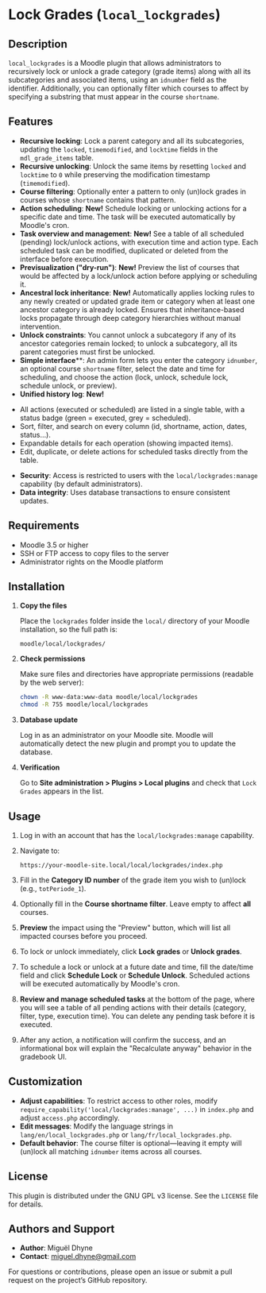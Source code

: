 # Lock Grades (`local_lockgrades`)

## Description

`local_lockgrades` is a Moodle plugin that allows administrators to recursively lock or unlock a grade category (grade items) along with all its subcategories and associated items, using an `idnumber` field as the identifier. Additionally, you can optionally filter which courses to affect by specifying a substring that must appear in the course `shortname`.

## Features

* **Recursive locking**: Lock a parent category and all its subcategories, updating the `locked`, `timemodified`, and `locktime` fields in the `mdl_grade_items` table.
* **Recursive unlocking**: Unlock the same items by resetting `locked` and `locktime` to `0` while preserving the modification timestamp (`timemodified`).
* **Course filtering**: Optionally enter a pattern to only (un)lock grades in courses whose `shortname` contains that pattern.
* **Action scheduling**: **New!** Schedule locking or unlocking actions for a specific date and time. The task will be executed automatically by Moodle's cron.
* **Task overview and management**: **New!** See a table of all scheduled (pending) lock/unlock actions, with execution time and action type. Each scheduled task can be modified, duplicated or deleted from the interface before execution.
* **Previsualization ("dry-run")**: **New!** Preview the list of courses that would be affected by a lock/unlock action before applying or scheduling it.
* **Ancestral lock inheritance**: **New!** Automatically applies locking rules to any newly created or updated grade item or category when at least one ancestor category is already locked. Ensures that inheritance-based locks propagate through deep category hierarchies without manual intervention.
* **Unlock constraints**: You cannot unlock a subcategory if any of its ancestor categories remain locked; to unlock a subcategory, all its parent categories must first be unlocked.
* **Simple interface**\*\*: An admin form lets you enter the category `idnumber`, an optional course `shortname` filter, select the date and time for scheduling, and choose the action (lock, unlock, schedule lock, schedule unlock, or preview).
* **Unified history log**: **New!**
- All actions (executed or scheduled) are listed in a single table, with a status badge (green = executed, grey = scheduled).
- Sort, filter, and search on every column (id, shortname, action, dates, status…).
- Expandable details for each operation (showing impacted items).
- Edit, duplicate, or delete actions for scheduled tasks directly from the table.
* **Security**: Access is restricted to users with the `local/lockgrades:manage` capability (by default administrators).
* **Data integrity**: Uses database transactions to ensure consistent updates.

## Requirements

* Moodle 3.5 or higher
* SSH or FTP access to copy files to the server
* Administrator rights on the Moodle platform

## Installation

1. **Copy the files**

   Place the `lockgrades` folder inside the `local/` directory of your Moodle installation, so the full path is:

   ```
   moodle/local/lockgrades/
   ```

2. **Check permissions**

   Make sure files and directories have appropriate permissions (readable by the web server):

   ```bash
   chown -R www-data:www-data moodle/local/lockgrades
   chmod -R 755 moodle/local/lockgrades
   ```

3. **Database update**

   Log in as an administrator on your Moodle site. Moodle will automatically detect the new plugin and prompt you to update the database.

4. **Verification**

   Go to **Site administration > Plugins > Local plugins** and check that `Lock Grades` appears in the list.

## Usage

1. Log in with an account that has the `local/lockgrades:manage` capability.

2. Navigate to:

   ```
   https://your-moodle-site.local/local/lockgrades/index.php
   ```

3. Fill in the **Category ID number** of the grade item you wish to (un)lock (e.g., `totPeriode_1`).

4. Optionally fill in the **Course shortname filter**. Leave empty to affect **all** courses.

5. **Preview** the impact using the "Preview" button, which will list all impacted courses before you proceed.

6. To lock or unlock immediately, click **Lock grades** or **Unlock grades**.

7. To schedule a lock or unlock at a future date and time, fill the date/time field and click **Schedule Lock** or **Schedule Unlock**.
   Scheduled actions will be executed automatically by Moodle's cron.

8. **Review and manage scheduled tasks** at the bottom of the page, where you will see a table of all pending actions with their details (category, filter, type, execution time). You can delete any pending task before it is executed.

9. After any action, a notification will confirm the success, and an informational box will explain the "Recalculate anyway" behavior in the gradebook UI.

## Customization

* **Adjust capabilities**: To restrict access to other roles, modify `require_capability('local/lockgrades:manage', ...)` in `index.php` and adjust `access.php` accordingly.
* **Edit messages**: Modify the language strings in `lang/en/local_lockgrades.php` or `lang/fr/local_lockgrades.php`.
* **Default behavior**: The course filter is optional—leaving it empty will (un)lock all matching `idnumber` items across all courses.

## License

This plugin is distributed under the GNU GPL v3 license. See the `LICENSE` file for details.

## Authors and Support

* **Author**: Miguël Dhyne
* **Contact**: [miguel.dhyne@gmail.com](mailto:miguel.dhyne@gmail.com)

For questions or contributions, please open an issue or submit a pull request on the project’s GitHub repository.

